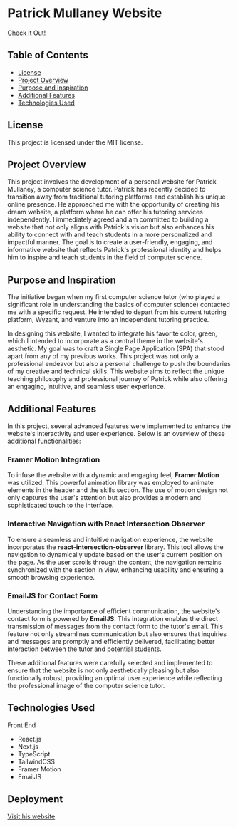 # **Patrick Mullaney Website**

[Check it Out!](https://patrick-mullaney.vercel.app/)

## **Table of Contents**
- [License](#license)
- [Project Overview](#project-overview)
- [Purpose and Inspiration](#purpose-and-inspiration)
- [Additional Features](#additional-features)
- [Technologies Used](#technologies-used)

## **License**
This project is licensed under the MIT license.

## **Project Overview**
This project involves the development of a personal website for Patrick Mullaney, a computer science tutor. Patrick has recently decided to transition away from traditional tutoring platforms and establish his unique online presence. He approached me with the opportunity of creating his dream website, a platform where he can offer his tutoring services independently. I immediately agreed and am committed to building a website that not only aligns with Patrick's vision but also enhances his ability to connect with and teach students in a more personalized and impactful manner. The goal is to create a user-friendly, engaging, and informative website that reflects Patrick's professional identity and helps him to inspire and teach students in the field of computer science.


## **Purpose and Inspiration**
The initiative began when my first computer science tutor (who played a significant role in understanding the basics of computer science) contacted me with a specific request. He intended to depart from his current tutoring platform, Wyzant, and venture into an independent tutoring practice.

In designing this website, I wanted to integrate his favorite color, green, which I intended to incorporate as a central theme in the website's aesthetic. My goal was to craft a Single Page Application (SPA) that stood apart from any of my previous works. This project was not only a professional endeavor but also a personal challenge to push the boundaries of my creative and technical skills. This website aims to reflect the unique teaching philosophy and professional journey of Patrick while also offering an engaging, intuitive, and seamless user experience.


## **Additional Features**

In this project, several advanced features were implemented to enhance the website's interactivity and user experience. Below is an overview of these additional functionalities:

### Framer Motion Integration
To infuse the website with a dynamic and engaging feel, **Framer Motion** was utilized. This powerful animation library was employed to animate elements in the header and the skills section. The use of motion design not only captures the user's attention but also provides a modern and sophisticated touch to the interface.

### Interactive Navigation with React Intersection Observer
To ensure a seamless and intuitive navigation experience, the website incorporates the **react-intersection-observer** library. This tool allows the navigation to dynamically update based on the user's current position on the page. As the user scrolls through the content, the navigation remains synchronized with the section in view, enhancing usability and ensuring a smooth browsing experience.

### EmailJS for Contact Form
Understanding the importance of efficient communication, the website's contact form is powered by **EmailJS**. This integration enables the direct transmission of messages from the contact form to the tutor's email. This feature not only streamlines communication but also ensures that inquiries and messages are promptly and efficiently delivered, facilitating better interaction between the tutor and potential students.

These additional features were carefully selected and implemented to ensure that the website is not only aesthetically pleasing but also functionally robust, providing an optimal user experience while reflecting the professional image of the computer science tutor.

## **Technologies Used**

Front End
* React.js
* Next.js
* TypeScript
* TailwindCSS
* Framer Motion
* EmailJS

## **Deployment**
[Visit his website](https://patrick-mullaney.vercel.app/)
